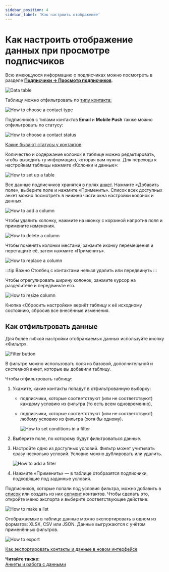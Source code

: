 ```yaml
---
sidebar_position: 4
sidebar_label: 'Как настроить отображение'
---
```


# Как настроить отображение данных при просмотре подписчиков

Всю имеющуюся информацию о подписчиках можно посмотреть в разделе **[Подписчики → Просмотр подписчиков](https://app.sendsay.ru/subscribers/contacts)**.

![Data table](/img/subscribers/contacts\how-to-display-data/data-table.png)

Таблицу можно отфильтровать по [типу контакта:](https://docs.sendsay.ru/getting-started/glossary/#т)

![How to choose a contact type](/img/subscribers/contacts\how-to-display-data/how-to-choose-a-contact-type.png)

Подписчиков с типами контактов **Email** и **Mobile Push** также можно отфильтровать по статусу:

![How to choose a contact status](/img/subscribers/contacts\how-to-display-data/how-to-choose-a-contact-status.png)

[Какие бывают статусы у контактов](https://docs.sendsay.ru/subscribers/contacts/contact-status/)

Количество и содержание колонок в таблице можно редактировать, чтобы выводить ту информацию, которая вам нужна. Для перехода к настройкам таблицы нажмите «Колонки и данные»:

![How to set up a table](/img/subscribers/contacts\how-to-display-data/how-to-set-up-a-table.gif)

Все данные подписчиков хранятся в полях [анкет](https://docs.sendsay.ru/subscribers/subscriber-data/data-groups/). Нажмите «Добавить поле», выберите поле и нажмите «Применить». Список всех доступных анкет можно посмотреть в нижней части окна настройки колонок и данных.

![How to add a column](/img/subscribers/contacts\how-to-display-data/how-to-add-a-column.gif)

Чтобы удалить колонку, нажмите на иконку с корзиной напротив поля и примените изменения.

![How to delete a column](/img/subscribers/contacts\how-to-display-data/how-to-delete-a-column.png)

Чтобы поменять колонки местами, зажмите иконку перемещения и перетащите её, затем нажмите «Применить».

![How to replace a column](/img/subscribers/contacts\how-to-display-data/how-to-replace-a-column.gif)

:::tip Важно
Столбец с контактами нельзя удалить или передвинуть
:::

Чтобы отрегулировать ширину колонок, зажмите курсор на разделителе и передвиньте его.

![How to resize column](/img/subscribers/contacts\how-to-display-data/how-to-resize-column.gif)

Кнопка «Сбросить настройки» вернёт таблицу к её исходному состоянию, сбросив все внесённые изменения.

## Как отфильтровать данные

Для более гибкой настройки отображаемых данных используйте кнопку «Фильтр».

![Filter button](/img/subscribers/contacts\how-to-display-data/filter-button.png)

В фильтре можно использовать поля из базовой, дополнительной и системной анкет, которые вы добавили таблицу.

Чтобы отфильтровать таблицу:

1. Укажите, какие контакты попадут в отфильтрованную выборку:

   - подписчики, которые соответствуют (или не соответствуют) каждому условию из фильтра (то есть всем одновременно),
   - подписчики, которые соответствуют (или не соответствуют) любому условию из фильтра (хотя бы одному).

     ![How to set conditions in a filter](/img/subscribers/contacts\how-to-display-data/how-to-set-conditions-in-a-filter.png)

2. Выберите поле, по которому будут фильтроваться данные.
3. Настройте одно из доступных условий. Фильтр может учитывать сразу несколько условий. Условие можно дублировать или удалить.

   ![How to add a filter](/img/subscribers/contacts\how-to-display-data/how-to-add-a-filter.gif)

4. Нажмите «Применить» — в таблице отобразятся подписчики, подходящие под заданные условия.

Подписчиков, которые попали под условия фильтра, можно добавить в [список](https://docs.sendsay.ru/subscribers/lists-and-segments/what-is-list/) или создать из них [сегмент](https://docs.sendsay.ru/subscribers/lists-and-segments/what-is-segment/) контактов. Чтобы сделать это, откройте меню экспорта и выберите соответствующее действие:

![How to make a list](/img/subscribers/contacts\how-to-display-data/how-to-make-a-list.gif)

Отображаемые в таблице данные можно экспортировать в одном из форматов: XLSX, CSV или JSON. Данные выгружаются с учётом применённых фильтров.

![How to export](/img/subscribers/contacts\how-to-display-data/how-to-export.png)

[Как экспортировать контакты и данные в новом интерфейсе](https://docs.sendsay.ru/subscribers/import-and-export/how-to-export-contacts-in-the-new-interface/)

**Читайте также:**<br/> [Анкеты и работа с данными](https://docs.sendsay.ru/subscribers/subscriber-data/data-groups)
